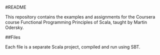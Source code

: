 #README

This repository contains the examples and assignments for the Coursera course Functional Programming Principles of Scala, taught by Martin Odersky.

##Files

Each file is a separate Scala project, compiled and run using SBT.